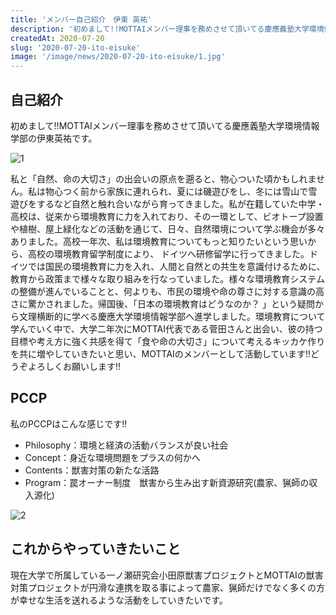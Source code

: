 ```yaml
---
title: 'メンバー自己紹介　伊東 英祐'
description: '初めまして!!MOTTAIメンバー理事を務めさせて頂いてる慶應義塾大学環境情報学部の伊東英祐です。私と「自然、命の大切さ」の出会いの原点を遡ると、物心ついた頃かもしれません。私は物心つく前から家族に連れられ、夏には磯遊びをし、冬には雪山で雪遊びをするなど自然と触れ合いながら育ってきました。'
createdAt: 2020-07-20
slug: '2020-07-20-ito-eisuke'
image: '/image/news/2020-07-20-ito-eisuke/1.jpg'
---
```


## 自己紹介

初めまして!!MOTTAIメンバー理事を務めさせて頂いてる慶應義塾大学環境情報学部の伊東英祐です。

![1](/image/news/2020-07-20-ito-eisuke/1.jpg)

私と「自然、命の大切さ」の出会いの原点を遡ると、物心ついた頃かもしれません。私は物心つく前から家族に連れられ、夏には磯遊びをし、冬には雪山で雪遊びをするなど自然と触れ合いながら育ってきました。私が在籍していた中学・高校は、従来から環境教育に力を入れており、その一環として、ビオトープ設置や植樹、屋上緑化などの活動を通じて、日々、自然環境について学ぶ機会が多々ありました。高校一年次、私は環境教育についてもっと知りたいという思いから、高校の環境教育留学制度により、 ドイツへ研修留学に行ってきました。ドイツでは国民の環境教育に力を入れ、人間と自然との共生を意識付けるために、教育から政策まで様々な取り組みを行なっていました。様々な環境教育システムの整備が進んでいることと、何よりも、市民の環境や命の尊さに対する意識の高さに驚かされました。帰国後、「日本の環境教育はどうなのか？ 」という疑問から文理横断的に学べる慶應大学環境情報学部へ進学しました。環境教育について学んでいく中で、大学二年次にMOTTAI代表である菅田さんと出会い、彼の持つ目標や考え方に強く共感を得て「食や命の大切さ」について考えるキッカケ作りを共に増やしていきたいと思い、MOTTAIのメンバーとして活動しています!!どうぞよろしくお願いします!!

## PCCP

私のPCCPはこんな感じです!!

* Philosophy：環境と経済の活動バランスが良い社会
* Concept：身近な環境問題をプラスの何かへ
* Contents：獣害対策の新たな活路
* Program：罠オーナー制度　獣害から生み出す新資源研究(農家、猟師の収入源化)

![2](/image/news/2020-07-20-ito-eisuke/2.jpg)

## これからやっていきたいこと

現在大学で所属している一ノ瀬研究会小田原獣害プロジェクトとMOTTAIの獣害対策プロジェクトが円滑な連携を取る事によって農家、猟師だけでなく多くの方が幸せな生活を送れるような活動をしていきたいです。

